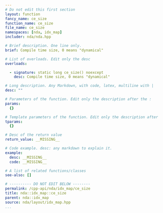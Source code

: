 ```yaml
---
# Do not edit this first section
layout: function
fancy_name: ce_size
function_name: ce_size
file_name: ce_size
namespaces: [nda, idx_map]
includer: nda/nda.hpp

# Brief description. One line only.
brief: Compile time size, 0 means "dynamical"

# List of overloads. Edit only the desc
overloads:

  - signature: static long ce_size() noexcept
    desc: Compile time size, 0 means "dynamical"

# Long description. Any Markdown, with code, latex, multiline with |
desc: ""

# Parameters of the function. Edit only the description after the :
params:
  {}

# Template parameters of the function. Edit only the description after the :
tparams:
  {}

# Desc of the return value
return_value: __MISSING__

# Code example. desc: any markdown to explain it.
example:
  desc: __MISSING__
  code: __MISSING__

# A list of related functions/classes
see-also: []

# ---------- DO NOT EDIT BELOW --------
permalink: /cpp-api/nda/idx_map/ce_size
title: nda::idx_map::ce_size
parent: nda::idx_map
source: nda/layout/idx_map.hpp
...
```


